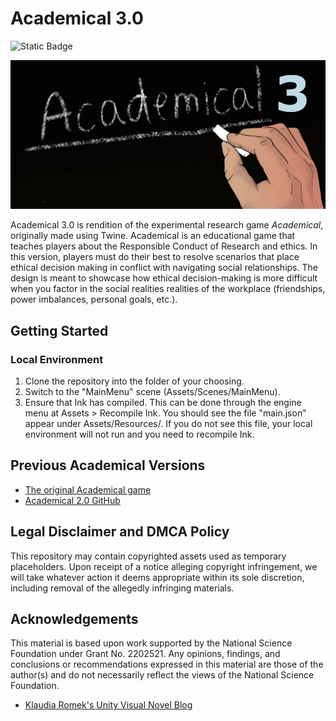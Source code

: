 # Academical 3.0

![Static Badge](https://img.shields.io/badge/Unity-2022.3-black)

![Academical Title Banner](./Docs/Resources/readme_banner.jpg)

Academical 3.0 is rendition of the experimental research game *Academical*, originally made using Twine. Academical is an educational game that teaches players about the Responsible Conduct of Research and ethics. In this version, players must do their best to resolve scenarios that place ethical decision making in conflict with navigating social relationships. The design is meant to showcase how ethical decision-making is more difficult when you factor in the social realities realities of the workplace (friendships, power imbalances, personal goals, etc.).

## Getting Started

### Local Environment

1. Clone the repository into the folder of your choosing.
2. Switch to the "MainMenu" scene (Assets/Scenes/MainMenu).
3. Ensure that Ink has compiled. This can be done through the engine menu at Assets > Recompile Ink. You should see the file "main.json" appear under Assets/Resources/. If you do not see this file, your local environment will not run and you need to recompile Ink.

## Previous Academical Versions

- [The original Academical game](https://mkremins.github.io/rcr/)
- [Academical 2.0 GitHub](https://github.com/ExpressiveIntelligence/RCRTrainingSim)

## Legal Disclaimer and DMCA Policy

This repository may contain copyrighted assets used as temporary placeholders. Upon receipt of a notice alleging copyright infringement, we will take whatever action it deems appropriate within its sole discretion, including removal of the allegedly infringing materials.

## Acknowledgements

This material is based upon work supported by the National Science Foundation under Grant No. 2202521. Any opinions, findings, and conclusions or recommendations expressed in this material are those of the author(s) and do not necessarily reflect the views of the National Science Foundation.

- [Klaudia Romek's Unity Visual Novel Blog](https://klaudiabronowicka.com/blog/making-a-visual-novel-with-unity-1/)
